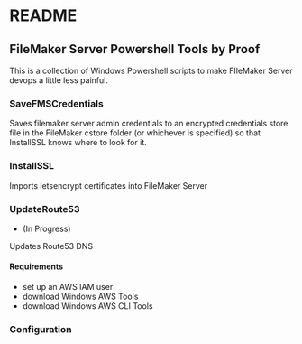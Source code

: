 # README #

## FileMaker Server Powershell Tools by Proof ##

This is a collection of Windows Powershell scripts to make FIleMaker Server devops a little less painful.

### SaveFMSCredentials ###

Saves filemaker server admin credentials to an encrypted credentials store file in the FileMaker cstore folder (or whichever is specified) so that InstallSSL knows where to look for it.

### InstallSSL ###
  
Imports letsencrypt certificates into FileMaker Server

### UpdateRoute53 ###
- (In Progress)

Updates Route53 DNS

#### Requirements ##

* set up an AWS IAM user
* download Windows AWS Tools
* download Windows AWS CLI Tools
  
### Configuration ##
